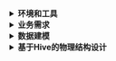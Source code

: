 <details>
<summary><strong>环境和工具</strong></summary>
  
### 开发与设计工具
- **ER/Studio**：用于数据建模和设计。
- **Java 8**：整个数据处理（包括Hadoop和Hive）都建立在Java 8上。
### 数据处理和存储
- **Hadoop 3.3.6**：作为基础数据处理框架，单机伪分布式部署。
- **Hive 3.1.2**：用于数据仓库的构建和管理，在Hadoop之上操作。
- **PostgreSQL 15.5**：作为元数据存储数据库，确保其版本为15.5以保证兼容性和性能。
### 系统环境
- **CentOS 7**：操作系统环境，项目在CentOS 7上进行开发和测试。
- **硬件**：4vCPU和16GiB RAM。

</details>

<details>
<summary><strong>业务需求</strong></summary>
  
#### 销售分析：
1. **月度销售趋势**：
   - 从每天的销售事实数据中汇总月度销售额和数量，以识别2023年3月、4月和5月每月的销售趋势。
   - 计算每月的总销售额、平均销售额以及总销售量。

2. **产品销售细分**：
   - 按产品ID和名称分组，计算每个产品在2023年3月至5月的总销售量和总销售额。

#### 店铺分析：
1. **店铺销售性能**：
   - 对每个店铺的销售额和销售量进行汇总，以确定2023年3月至5月每家店铺的销售绩效。
   - 分析各店铺的销售数据，了解每家店铺的客流量和客单价表现。

2. **地区销售比较**：
   - 将销售数据按店铺所在的城市和省份进行分段，分析2023年3月至5月期间不同地区的销售情况。
   - 基于地区销售数据，评估区域市场的饱和度和市场份额。

#### 财务指标：
1. **利润分析**：
   - 计算每个店铺和每个产品类别的利润率，将销售收入与相关成本（如采购成本、运营成本）进行比较。
   - 对2023年3月至5月的数据进行分析，确定最具利润潜力的店铺和产品。

#### 产品类别分析：
1. **类别销售动态**：
   - 按类别对产品销售额和数量进行汇总，评估2023年3月至5月各类别产品的市场表现。
   - 分析类别销售数据来识别消费者偏好的变化和市场趋势。

#### 供应商分析：
1. **供应商绩效评估**：
   - 根据供应商提供的产品销售数据，分析2023年3月至5月各供应商的绩效。
   - 通过供应商产品的销售数据来评估供应链效率和供应商可靠性。

</details>


<details>
  <summary><strong>数据建模</strong></summary>

## 数据建模策略
在本项目中，数据仓库的设计采用了维度模型，这一策略遵循了《数据仓库工具箱》中的推荐做法。维度模型是理解业务过程、促进数据分析和支持决策制定的强有力工具。以下是我们建模过程的核心步骤概览：

### 数据集
- **销售数据：** 事务ID、日期和时间、商店ID、产品ID、数量、单价、总金额、付款方式、客户ID
- **产品数据：** 产品ID、名称、类别、子类别、供应商ID、成本、产品规格、评级和评论。
- **客户数据:** 客户ID、姓名、城市、省、年龄、性别、联系方式、注册日期。
- **供应商数据:** 供应商ID、名称、联系信息、产品范围、绩效指标。
- **商店数据:** 店铺ID、位置、规模、类型(城市，郊区，农村)、营业时间。

### 业务过程与数据粒度
- **业务过程选择**：我们将销售流程置于核心，这是因为它直接关联到公司的收入和市场表现。
- **数据粒度确定**：数据模型的粒度被设定为事务级别，确保每笔销售交易的细节都能被精确捕获，以便进行深入的数据分析。

### 维度定义
- **产品维度**：涵盖了产品的核心属性，包括**产品ID**、**名称**、**类别**、**子类别**、**供应商ID**、**产品规格**、**评级**和**评论**。由于产品成本主要用于计算利润，所以在产品维度中将不作为主要属性。
- **客户维度**：包含**客户ID**、**年龄**、**城市**、**省份**、**性别**和**注册日期**。客户姓名和联系方式对业务分析没有实质帮助，且涉及用户隐私，所以该属性不作为维度属性。
- **商店维度**：**店铺ID**、**位置**、**规模**、**类型**、**营业时间**。
- **时间维度**：构建了一个全面的时间框架，从日期键到具体的时间单位如日、月、年和季度。
- **供应商维度**：**供应商ID**、**名称**、**联系信息**、**产品范围**和**绩效指标**。
- **付款方式维度**：作为退化维度，简化了付款方式信息的记录。

### 事实表确定
- **销售事实**：综合了各维度的关键数据点，包括**事务ID**、**商店ID**、**产品ID**、**客户ID**、**日期ID**、**付款方式**，以及关键的财务指标，如**数量**、**成本**、**单价**和**总价**，为分析提供了必要的量度。

## 逻辑模型图
以下是本项目数据仓库设计的逻辑模型图，它展示了不同数据实体之间的关系，包括事实表和各个维度表的链接：
![逻辑模型图](/src/model/logical.png)

</details>

<details>
  <summary><strong>基于Hive的物理结构设计</strong></summary>

#### 分区策略
- 鉴于查询主要关注月度销售数据，事实表将按月进行分区。

#### 存储格式
- 选择ORC列式存储格式，它提供了高效的压缩和性能，支持快速的数据检索和分析。

#### Hive表结构定义

##### 店铺维度表（`store_dim`）
```sql
CREATE TABLE IF NOT EXISTS retail.store_dim(
    store_id CHAR(4),
    location VARCHAR(20) NOT NULL,
    province VARCHAR(20) NOT NULL,
    size VARCHAR(6) CHECK (size IN ('Large', 'Medium', 'Small')),
    type VARCHAR(8) CHECK (type IN ('Urban', 'Suburban', 'Rural')),
    operating_hours CHAR(11),
    PRIMARY KEY (store_id) DISABLE NOVALIDATE
)
STORED AS ORC;
```

##### 客户维度表（`customer_dim`）
```sql
CREATE TABLE IF NOT EXISTS retail.customer_dim(
    customer_id CHAR(6),
    city VARCHAR(20) NOT NULL,
    province VARCHAR(20) NOT NULL,
    gender VARCHAR(6) CHECK (gender IN ('male', 'female')),
    registration DATE,
    PRIMARY KEY (customer_id) DISABLE NOVALIDATE
)
STORED AS ORC;
```

##### 供应商维度表（`supplier_dim`）
```sql
CREATE TABLE IF NOT EXISTS retail.supplier_dim(
    supplier_id VARCHAR(6),
    name STRING,
    contact_info STRING,
    product_range STRING,
    performance_metrics VARCHAR(20),
    PRIMARY KEY (supplier_id) DISABLE NOVALIDATE
)
STORED AS ORC;
```

##### 产品维度表（`product_dim`）
```sql
CREATE TABLE IF NOT EXISTS retail.product_dim(
    product_id CHAR(6),
    name STRING NOT NULL,
    category VARCHAR(20) NOT NULL,
    subcategory VARCHAR(20) NOT NULL,
    supplier_id VARCHAR(6),
    product_specifications STRING,
    ratings FLOAT,
    reviews STRING,
    PRIMARY KEY (product_id) DISABLE NOVALIDATE,
    FOREIGN KEY (supplier_id) REFERENCES supplier_dim(supplier_id) DISABLE NOVALIDATE
)
STORED AS ORC;
```

##### 时间维度表（`date_dim`）
```sql
CREATE TABLE IF NOT EXISTS retail.date_dim(
    date_key INT,
    full_date DATE,
    dayofmonth SMALLINT,
    dayofweek SMALLINT,
    month SMALLINT,
    year SMALLINT,
    quarter SMALLINT,
    PRIMARY KEY (date_key) DISABLE NOVALIDATE
)
STORED AS ORC;
```

##### 销售事实表（`sales_fact`）
```sql
CREATE TABLE IF NOT EXISTS retail.sales_fact(
    transaction_id CHAR(7),
    store_id CHAR(4),
    product_id CHAR(6),
    customer_id CHAR(6),
    date_key INT,
    payment_method VARCHAR(15) CHECK (payment_method IN ('Debit Card', 'Cash', 'Gift Card', 'Credit Card', 'WeChat Pay', 'Alipay')),
    quantity SMALLINT,
    cost FLOAT,
    unit_price FLOAT,
    total_amount FLOAT,
    PRIMARY KEY (transaction_id) DISABLE NOVALIDATE,
    FOREIGN KEY (store_id) REFERENCES store_dim(store_id) DISABLE NOVALIDATE,
    FOREIGN KEY (product_id) REFERENCES product_dim(product_id) DISABLE NOVALIDATE,
    FOREIGN KEY (customer_id) REFERENCES customer_dim(customer_id) DISABLE NOVALIDATE,
    FOREIGN KEY (date_key) REFERENCES date_dim(date_key) DISABLE NOVALIDATE
)
PARTITIONED BY (month INT)
CLUSTERED BY (product_id) INTO 4 BUCKETS
STORED AS ORC;
```



</details>











